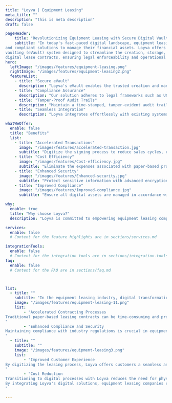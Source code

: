 ```yaml
---
title: "Loyva | Equipment Leasing"
meta_title: ""
description: "this is meta description"
draft: false

pageHeader:
    title: "Revolutionizing Equipment Leasing with Secure Digital Vaulting"
    subtitle: "In today's fast-paced digital landscape, equipment leasing companies require efficient, secure, 
and compliant solutions to manage their financial assets. Loyva offers a cutting-edge electronic 
vaulting (eVault) system designed to streamline the creation, storage, and management of 
digital lease contracts, ensuring legal enforceability and operational efficiency."
hero:
  leftImage: "/images/features/equipment-leasing.png"
  rightImage: "/images/features/equipment-leasing2.png"
  featureList:
    - title: "Secure eVault"
      description: "Loyva's eVault enables the trusted creation and management of authentic digital contracts, ensuring they remain negotiable and transferable throughout their lifecycle."
    - title: "Compliance Assurance"
      description: "Our solution adheres to legal frameworks such as UCC Section 9-105, ESIGN, and UETA, providing confidence that your digital assets meet all regulatory requirements."
    - title: "Tamper-Proof Audit Trails"
      description: "Maintain a time-stamped, tamper-evident audit trail that tracks all activities related to your digital assets, ensuring transparency and security."
    - title: "Seamless Integration"
      description: "Loyva integrates effortlessly with existing systems, allowing for smooth adoption without disrupting current workflows."

whatWeOffer:
  enable: false
  title: "Benefits"
  list:
    - title: "Accelerated Transactions"
      image: "/images/features/accelerated-transaction.jpg"
      subtitle: "Digitize the signing process to reduce sales cycles, enabling quicker access to capital and improved customer satisfaction."
    - title: "Cost Efficiency"
      image: "/images/features/Cost-efficiency.jpg"
      subtitle: "Eliminate the expenses associated with paper-based processes, such as printing, shipping, and storage, leading to significant cost savings."
    - title: "Enhanced Security"
      image: "/images/features/Enhanced-security.jpg"
      subtitle: "Protect sensitive information with advanced encryption and controlled access, reducing the risk of fraud and unauthorized alterations."
    - title: "Improved Compliance"
      image: "/images/features/Improved-compliance.jpg"
      subtitle: "Ensure all digital assets are managed in accordance with industry regulations, minimizing legal risks and enhancing market liquidity"

why:
  enable: true
  title: "Why choose Loyva?"
  description: "Loyva is committed to empowering equipment leasing companies with state-of-the-art digital solutions that enhance efficiency, security, and compliance. Our eVault technology is purpose-built to meet the unique needs of the equipment finance industry, providing a robust platform for managing digital assets with confidence. Join the digital transformation in equipment leasing with Loyva and experience the future of asset management today."

services:
  enable: false
  # Content for the feature highlights are in sections/services.md

integrationTools: 
  enable: false
  # Content for the integration tools are in sections/integration-tools.md
faq:
  enable: false
  # Content for the FAQ are in sections/faq.md



list:
  - title: ""
    subtitle: "​In the equipment leasing industry, digital transformation is pivotal for enhancing efficiency, security, and customer satisfaction. Loyva's advanced digital solutions are designed to streamline leasing operations, mitigate risks, and improve overall business performance."
    image: "/images/features/equipment-leasing-11.png"
    list:
        - "Accelerated Contracting Processes
Traditional paper-based leasing contracts can be time-consuming and prone to errors. Loyva's digital contract management system enables the creation, execution, and management of electronic lease agreements, significantly reducing processing times and minimizing errors. This efficiency allows companies to serve clients more promptly and effectively.​
"
        - "Enhanced Compliance and Security
Maintaining compliance with industry regulations is crucial in equipment leasing. Loyva's platform ensures that all digital transactions adhere to legal standards, providing a secure and tamper-proof method for managing lease documents. Features like electronic signatures and secure document storage enhance the authenticity and integrity of critical documents, reducing the risk of fraud and disputes.​
"
  - title: ""
    subtitle: ""
    image: "/images/features/equipment-leasing3.png"
    list:
        - "Improved Customer Experience
By digitizing the leasing process, Loyva offers customers a seamless and convenient experience. Clients can review and sign lease agreements electronically, access their documents anytime, and receive faster service. This modern approach not only meets the evolving expectations of customers but also fosters stronger relationships and loyalty.​
"
        - "Cost Reduction
Transitioning to digital processes with Loyva reduces the need for physical storage, printing, and mailing of documents, leading to significant cost savings. Additionally, the reduction in errors and faster processing times contribute to lower operational costs.​
By integrating Loyva's digital solutions, equipment leasing companies can modernize their operations, enhance compliance, and deliver superior customer service, positioning themselves competitively in a rapidly evolving industry landscape.
"

---
```

